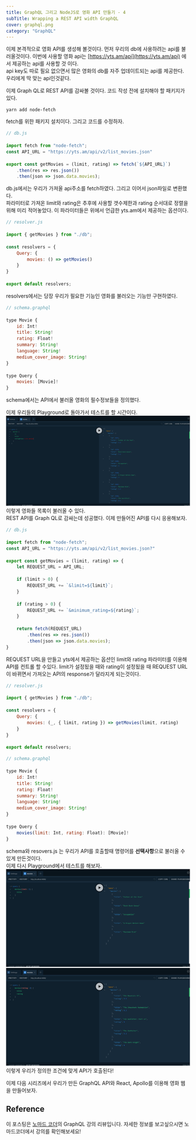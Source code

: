 ```yaml
---
title: GraphQL 그리고 NodeJS로 영화 API 만들기 - 4
subTitle: Wrapping a REST API width GraphQL
cover: graphql.png
category: "GraphQL"
---
```

  
이제 본격적으로 영화 API를 생성해 볼것이다. 먼저 우리의 db에 사용하려는 api를 불러올것이다. 이번에 사용할 영화 api는 [https://yts.am/api](https://yts.am/api) 에서 제공하는 api를 사용할 것 이다.  
api key도 따로 필요 없으면서 많은 영화의 db를 자주 업데이트되는 api를 제공한다. 우리에게 딱 맞는 api인것같다.  
  
이제 Graph QL로 REST API를 감싸볼 것이다. 코드 작성 전에 설치해야 할 패키지가 있다.  
```text
yarn add node-fetch
```
fetch를 위한 패키지 설치이다. 그리고 코드를 수정하자.
```javascript
// db.js

import fetch from "node-fetch";
const API_URL = "https://yts.am/api/v2/list_movies.json"

export const getMovies = (limit, rating) => fetch(`${API_URL}`)
    .then(res => res.json())
    .then(json => json.data.movies);
```
db.js에서는 우리가 가져올 api주소를 fetch하였다. 그리고 이어서 json파일로 변환했다.  
파라미터로 가져온 limit와 rating은 추후에 사용할 갯수제한과 rating 순서대로 정렬을 위해 미리 적어놓았다. 이 파라미터들은 위에서 언급한 yts.am에서 제공하는 옵션이다.
```javascript
// resolver.js

import { getMovies } from "./db";

const resolvers = {
    Query: {
        movies: () => getMovies()
    }
}

export default resolvers;
```
resolvers에서는 당장 우리가 필요한 기능인 영화를 불러오는 기능만 구현하였다.
```javascript
// schema.graphql

type Movie {
    id: Int!
    title: String!
    rating: Float!
    summary: String!
    language: String!
    medium_cover_image: String!
}

type Query {
    movies: [Movie]!
}
```
schema에서는 API에서 불러올 영화의 필수정보들을 정의했다.  
  
이제 우리들의 Playground로 돌아가서 테스트를 할 시간이다.
![pg1](pg1.png)
이렇게 영화들 목록이 불러올 수 있다.  
REST API를 Graph QL로 감싸는데 성공했다. 이제 만들어진 API를 다시 응용해보자.  
```javascript
// db.js

import fetch from "node-fetch";
const API_URL = "https://yts.am/api/v2/list_movies.json?"

export const getMovies = (limit, rating) => {
    let REQUEST_URL = API_URL;
    
    if (limit > 0) {
        REQUEST_URL += `&limit=${limit}`;
    }

    if (rating > 0) {
        REQUEST_URL += `&minimum_rating=${rating}`;
    }

    return fetch(REQUEST_URL)
        .then(res => res.json())
        .then(json => json.data.movies);
}
```
REQUEST URL을 만들고 yts에서 제공하는 옵션인 limit와 rating 파라미터를 이용해 API를 컨트롤 할 수있다. limit가 설정됬을 때와 rating이 설정됬을 때 REQUEST URL이 바뀌면서 가져오는 API의 response가 달라지게 되는것이다.
```javascript
// resolver.js

import { getMovies } from "./db";

const resolvers = {
    Query: {
        movies: (_, { limit, rating }) => getMovies(limit, rating)
    }
}

export default resolvers;
```
```javascript
// schema.graphql

type Movie {
    id: Int!
    title: String!
    rating: Float!
    summary: String!
    language: String!
    medium_cover_image: String!
}

type Query {
    movies(limit: Int, rating: Float): [Movie]!
}
```
schema와 resovers.js 는 우리가 API를 호출할때 명령어를 **선택사항**으로 불러올 수 있게 만든것이다.  
이제 다시 Playground에서 테스트를 해보자.  
![pg2](pg2.png)
![pg3](pg3.png)
이렇게 우리가 정의한 조건에 맞게 API가 호출된다!  
  
이제 다음 시리즈에서 우리가 만든 GraphQL API와 React, Apollo를 이용해 영화 웹을 만들어보자.


## Reference
이 포스팅은 [노마드 코더](https://academy.nomadcoders.co/)의 GraphQL 강의 리뷰입니다. 자세한 정보를 보고싶으시면 노마드코더에서 강의를 확인해보세요!  